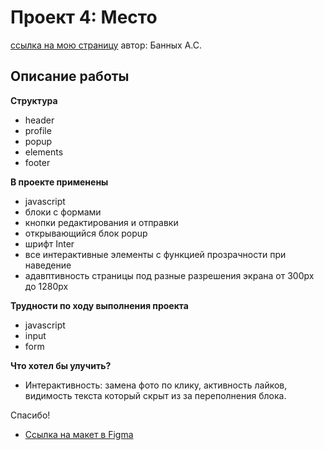 # Проект 4: Место
[ссылка на мою страницу](https://interind.github.io/mesto/index.html) автор: Банных А.С.

## Описание работы

**Структура**

* header
* profile
* popup
* elements
* footer

**В проекте применены**
* javascript
* блоки с формами
* кнопки редактирования и отправки
* открывающийся блок popup
* шрифт Inter
* все интерактивные элементы с функцией прозрачности при наведение
* адавптивность страницы под разные разрешения экрана от 300px до 1280px

**Трудности по ходу выполнения проекта**
* javascript
* input
* form

**Что хотел бы улучить?**
* Интерактивность: замена фото по клику, активность лайков, видимость текста который скрыт из за переполнения блока.

Спасибо!
* [Ссылка на макет в Figma](https://www.figma.com/file/StZjf8HnoeLdiXS7dYrLAh/JavaScript.-Sprint-4)
